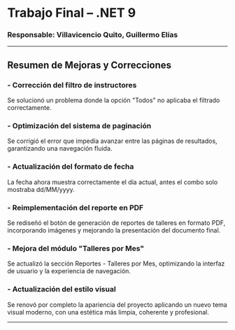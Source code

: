 # Trabajo Final – .NET 9

### Responsable: **Villavicencio Quito, Guillermo Elías**

---

## Resumen de Mejoras y Correcciones

### - Corrección del filtro de instructores
Se solucionó un problema donde la opción "Todos" no aplicaba el filtrado correctamente.

### - Optimización del sistema de paginación
Se corrigió el error que impedía avanzar entre las páginas de resultados, garantizando una navegación fluida.

### - Actualización del formato de fecha
La fecha ahora muestra correctamente el día actual, antes el combo solo mostraba dd/MM/yyyy.

### - Reimplementación del reporte en PDF
Se rediseñó el botón de generación de reportes de talleres en formato PDF, incorporando imágenes y mejorando la presentación del documento final.

### - Mejora del módulo "Talleres por Mes"
Se actualizó la sección Reportes - Talleres por Mes, optimizando la interfaz de usuario y la experiencia de navegación.

### - Actualización del estilo visual
Se renovó por completo la apariencia del proyecto aplicando un nuevo tema visual moderno, con una estética más limpia, coherente y profesional.

---
